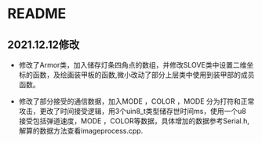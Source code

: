 # README

## 2021.12.12修改

- 修改了Armor类，加入储存灯条四角点的数组，并修改SLOVE类中设置二维坐标的函数，及绘画装甲板的函数,微小改动了部分上层类中使用到装甲部的成员函数。

- 修改了部分接受的通信数据，加入MODE ，COLOR ，MODE 分为打符和正常攻击，更改了时间接受逻辑，用3个uin8_t类型储存世时间ms，使用一个u8 接受包括弹道速度，MODE ，COLOR等数据，具体增加的数据参考Serial.h,解算的数据方法查看imageprocess.cpp.
